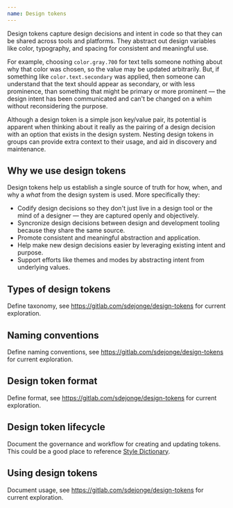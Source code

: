 ```yaml
---
name: Design tokens
---
```


Design tokens capture design decisions and intent in code so that they can be shared across tools and platforms. They abstract out design variables like color, typography, and spacing for consistent and meaningful use. 

For example, choosing `color.gray.700` for text tells someone nothing about why that color was chosen, so the value may be updated arbitrarily. But, if something like `color.text.secondary` was applied, then someone can understand that the text should appear as secondary, or with less prominence, than something that might be primary or more prominent — the design intent has been communicated and can't be changed on a whim without reconsidering the purpose.

Although a design token is a simple json key/value pair, its potential is apparent when thinking about it really as the pairing of a design decision with an option that exists in the design system. Nesting design tokens in groups can provide extra context to their usage, and aid in discovery and maintenance.

## Why we use design tokens

Design tokens help us establish a single source of truth for how, when, and why a _what_ from the design system is used. More specifically they:

- Codify design decisions so they don't just live in a design tool or the mind of a designer — they are captured openly and objectively.
- Syncronize design decisions between design and development tooling because they share the same source.
- Promote consistent and meaningful abstraction and application.
- Help make new design decisions easier by leveraging existing intent and purpose.
- Support efforts like themes and modes by abstracting intent from underlying values.

## Types of design tokens

<todo>Define taxonomy, see https://gitlab.com/sdejonge/design-tokens for current exploration.</todo>

## Naming conventions

<todo>Define naming conventions, see https://gitlab.com/sdejonge/design-tokens for current exploration.</todo>

## Design token format

<todo>Define format, see https://gitlab.com/sdejonge/design-tokens for current exploration.</todo>

## Design token lifecycle

<todo>Document the governance and workflow for creating and updating tokens. This could be a good place to reference [Style Dictionary](https://amzn.github.io/style-dictionary).</todo>

## Using design tokens

<todo>Document usage, see https://gitlab.com/sdejonge/design-tokens for current exploration.</todo>
